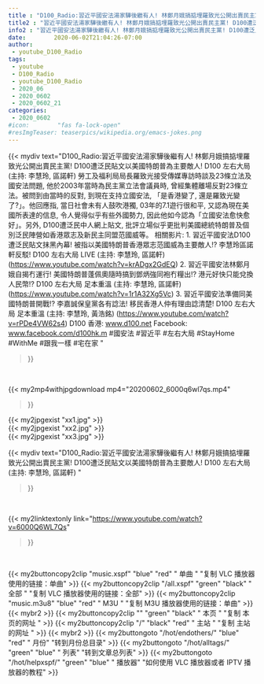 ```yaml
---
title : "D100_Radio:習近平國安法湯家驊後繼有人! 林鄭月娥搞掂埋羅致光公開出賣民主黨! D100遭泛民貼文以美國特朗普為主要敵人!  D100 左右大局 (主持: 李慧玲, 區諾軒) "
title2 : "習近平國安法湯家驊後繼有人! 林鄭月娥搞掂埋羅致光公開出賣民主黨! D100遭泛民貼文以美國特朗普為主要敵人!  D100 左右大局 (主持: 李慧玲, 區諾軒) "
info2 : "習近平國安法湯家驊後繼有人! 林鄭月娥搞掂埋羅致光公開出賣民主黨! D100遭泛民貼文以美國特朗普為主要敵人!  D100 左右大局 (主持: 李慧玲, 區諾軒)  勞工及福利局局長羅致光接受傳媒專訪時談及23條立法及國安法問題, 他於2003年當時為民主黨立法會議員時, 曾經集體離場反對23條立法。被問到由當時的反對, 到現在支持立國安法, 「是香港變了, 還是羅致光變了?」。他回應指, 當日社會未有人鼓吹港獨, 03年的7.1遊行很和平, 又認為現在美國所表達的信息, 令人覺得似乎有些外國勢力, 因此他如今認為「立國安法愈快愈好」。另外, D100遭泛民中人網上貼文, 批評立場似乎更批判美國總統特朗普及個別泛民陣營如香港眾志及新民主同盟范國威等。  相關影片: 1. 習近平國安法D100遭泛民貼文抹黑內幕! 被指以美國特朗普香港眾志范國威為主要敵人!? 李慧玲區諾軒反駁!  D100 左右大局 LIVE (主持: 李慧玲, 區諾軒) (https://www.youtube.com/watch?v=krADgx2GdEQ) 2. 習近平國安法林鄭月娥自揭冇運行! 美國特朗普蓬佩奧隨時搞到鄧炳強同袍冇糧出!? 港元好快只能兌換人民幣!?  D100 左右大局 足本重溫 (主持: 李慧玲, 區諾軒) (https://www.youtube.com/watch?v=1r1A32Xg5Vc) 3. 習近平國安法準備同美國特朗普開戰!? 李嘉誠保皇黨各有諗法! 移民香港人仲有理由諗清楚! D100 左右大局 足本重溫 (主持: 李慧玲, 黃浩銘) (https://www.youtube.com/watch?v=rPDe4VW62s4)  D100 香港: www.d100.net Facebook: www.facebook.com/d100hk.m  #國安法 #習近平 #左右大局 #StayHome #WithMe #跟我一樣 #宅在家 "
date:        2020-06-02T21:04:26-07:00
author:
 - youtube_D100_Radio
tags:
 - youtube
 - D100_Radio
 - youtube_D100_Radio
 - 2020_06
 - 2020_0602
 - 2020_0602_21
categories:
 - 2020_0602
#icon:        "fas fa-lock-open"
#resImgTeaser: teaserpics/wikipedia.org/emacs-jokes.png
---
```


{{< mydiv text="D100_Radio:習近平國安法湯家驊後繼有人! 林鄭月娥搞掂埋羅致光公開出賣民主黨! D100遭泛民貼文以美國特朗普為主要敵人!  D100 左右大局 (主持: 李慧玲, 區諾軒)  勞工及福利局局長羅致光接受傳媒專訪時談及23條立法及國安法問題, 他於2003年當時為民主黨立法會議員時, 曾經集體離場反對23條立法。被問到由當時的反對, 到現在支持立國安法, 「是香港變了, 還是羅致光變了?」。他回應指, 當日社會未有人鼓吹港獨, 03年的7.1遊行很和平, 又認為現在美國所表達的信息, 令人覺得似乎有些外國勢力, 因此他如今認為「立國安法愈快愈好」。另外, D100遭泛民中人網上貼文, 批評立場似乎更批判美國總統特朗普及個別泛民陣營如香港眾志及新民主同盟范國威等。  相關影片: 1. 習近平國安法D100遭泛民貼文抹黑內幕! 被指以美國特朗普香港眾志范國威為主要敵人!? 李慧玲區諾軒反駁!  D100 左右大局 LIVE (主持: 李慧玲, 區諾軒) (https://www.youtube.com/watch?v=krADgx2GdEQ) 2. 習近平國安法林鄭月娥自揭冇運行! 美國特朗普蓬佩奧隨時搞到鄧炳強同袍冇糧出!? 港元好快只能兌換人民幣!?  D100 左右大局 足本重溫 (主持: 李慧玲, 區諾軒) (https://www.youtube.com/watch?v=1r1A32Xg5Vc) 3. 習近平國安法準備同美國特朗普開戰!? 李嘉誠保皇黨各有諗法! 移民香港人仲有理由諗清楚! D100 左右大局 足本重溫 (主持: 李慧玲, 黃浩銘) (https://www.youtube.com/watch?v=rPDe4VW62s4)  D100 香港: www.d100.net Facebook: www.facebook.com/d100hk.m  #國安法 #習近平 #左右大局 #StayHome #WithMe #跟我一樣 #宅在家 "
>}}
<br>


{{< my2mp4withjpgdownload mp4="20200602_6000q6wl7qs.mp4"
>}}

{{< my2jpgexist "xx1.jpg" >}}<br>
{{< my2jpgexist "xx2.jpg" >}}<br>
{{< my2jpgexist "xx3.jpg" >}}<br>



{{< mydiv text="D100_Radio:習近平國安法湯家驊後繼有人! 林鄭月娥搞掂埋羅致光公開出賣民主黨! D100遭泛民貼文以美國特朗普為主要敵人!  D100 左右大局 (主持: 李慧玲, 區諾軒) "
>}}
<br>

{{< my2linktextonly link="https://www.youtube.com/watch?v=6000Q6WL7Qs"
>}}


<br>

{{< my2buttoncopy2clip "music.xspf"        "blue"   "red"    " 单曲 "  "复制 VLC 播放器使用的链接：单曲" >}} {{< my2buttoncopy2clip "/all.xspf"         "green"  "black"  " 全部 "  "复制 VLC 播放器使用的链接：全部" >}} {{< my2buttoncopy2clip "music.m3u8"        "blue"   "red"    " M3U  "    "复制 M3U 播放器使用的链接：单曲" >}} {{< mybr2 >}} {{< my2buttoncopy2clip ""                  "green"  "black"  " 本页 "    "复制 本页的网址 " >}} {{< my2buttoncopy2clip "/"                 "black"  "red"    " 主站 "    "复制 主站的网址 " >}} {{< mybr2 >}} {{< my2buttongoto      "/hot/endothers/"   "blue"   "red"    " 月份"   "转到月份总目录" >}} {{< my2buttongoto      "/hot/alltags/"     "green"  "blue"   " 列表"   "转到文章总列表" >}} {{< my2buttongoto      "/hot/helpxspf/"    "green"  "blue"   " 播放器" "如何使用 VLC 播放器或者 IPTV 播放器的教程" >}} 
